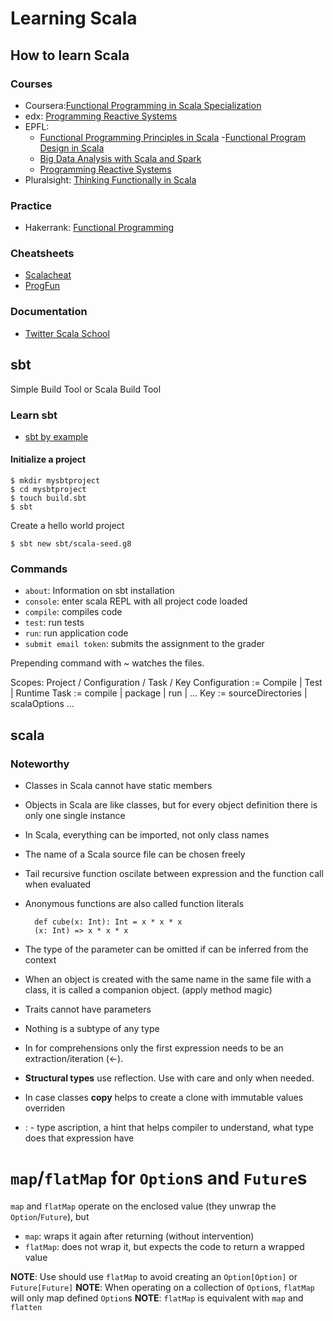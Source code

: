 # Learning Scala

## How to learn Scala

### Courses

- Coursera:[Functional Programming in Scala Specialization](https://www.coursera.org/specializations/scala)
- edx: [Programming Reactive Systems](https://www.edx.org/course/programming-reactive-systems)
- EPFL:
  - [Functional Programming Principles in Scala](https://courseware.epfl.ch/courses/course-v1:EPFL+progfun1+2018_T1/about)
  -[Functional Program Design in Scala](https://courseware.epfl.ch/courses/course-v1:EPFL+progfun2+2018_T1/about)
  - [Big Data Analysis with Scala and Spark](https://courseware.epfl.ch/courses/course-v1:EPFL+scala-spark-big-data+2018-T1/about)
  - [Programming Reactive Systems](https://courseware.epfl.ch/courses/course-v1:EPFL+scala-reactive+2018_t3/about)
- Pluralsight: [Thinking Functionally in Scala](https://app.pluralsight.com/library/courses/scala-thinking-functionally/table-of-contents)

### Practice

- Hakerrank: [Functional Programming](https://www.hackerrank.com/domains/fp)

### Cheatsheets

- [Scalacheat](https://docs.scala-lang.org/cheatsheets/index.html)
- [ProgFun](https://github.com/lampepfl/progfun-wiki/blob/gh-pages/CheatSheet.md)

### Documentation

- [Twitter Scala School](http://twitter.github.io/scala_school/)


## sbt

Simple Build Tool or Scala Build Tool

### Learn sbt

- [sbt by example](https://www.scala-sbt.org/1.x/docs/sbt-by-example.html)

#### Initialize a project

```
$ mkdir mysbtproject
$ cd mysbtproject
$ touch build.sbt
$ sbt
```

Create a hello world project

```
$ sbt new sbt/scala-seed.g8
```

### Commands

- `about`: Information on sbt installation
- `console`: enter scala REPL with all project code loaded
- `compile`: compiles code
- `test`: run tests
- `run`: run application code
- `submit email token`: submits the assignment to the grader

Prepending  command with ~ watches the files.

Scopes: Project / Configuration / Task / Key
Configuration := Compile | Test | Runtime
Task := compile | package | run | ...
Key := sourceDirectories | scalaOptions ...

## scala

### Noteworthy

- Classes in Scala cannot have static members
- Objects in Scala are like classes, but for every object definition there is only one single instance
- In Scala, everything can be imported, not only class names
- The name of a Scala source file can be chosen freely
- Tail recursive function oscilate between expression and the function call when evaluated

- Anonymous functions are also called function literals

        def cube(x: Int): Int = x * x * x
        (x: Int) => x * x * x

- The type of the parameter can be omitted if can be inferred from the context
- When an object is created with the same name in the same file with a class, it is called a companion object. (apply method magic)
- Traits cannot have parameters
- Nothing is a subtype of any type
- In for comprehensions only the first expression needs to be an extraction/iteration (<-).
- **Structural types** use reflection. Use with care and only when needed.
- In case classes **copy** helps to create a clone with immutable values overriden
- : - type ascription, a hint that helps compiler to understand, what type does that expression have


# `map`/`flatMap` for `Option`s and `Future`s

`map` and `flatMap` operate on the enclosed value (they unwrap the `Option`/`Future`), but

- `map`: wraps it again after returning (without intervention)
- `flatMap`: does not wrap it, but expects the code to return a wrapped value

**NOTE**: Use should use `flatMap` to avoid creating an `Option[Option]` or `Future[Future]`
**NOTE**: When operating on a collection of `Option`s, `flatMap` will only map defined `Option`s
**NOTE**: `flatMap` is equivalent with `map` and `flatten`
